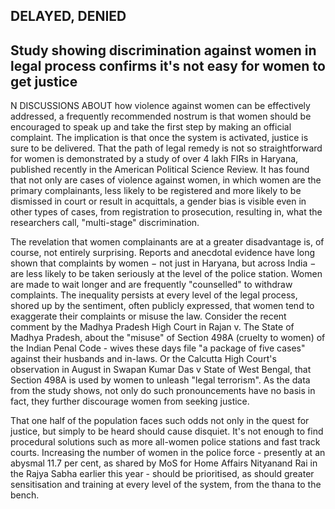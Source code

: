 ## DELAYED, DENIED

## Study showing discrimination against women in legal process confirms it's not easy for women to get justice

N DISCUSSIONS ABOUT how violence against women can be effectively addressed, a frequently recommended nostrum is that women should be encouraged to speak up and take the first step by making an official complaint. The implication is that once the system is activated, justice is sure to be delivered. That the path of legal remedy is not so straightforward for women is demonstrated by a study of over 4 lakh FIRs in Haryana, published recently in the American Political Science Review. It has found that not only are cases of violence against women, in which women are the primary complainants, less likely to be registered and more likely to be dismissed in court or result in acquittals, a gender bias is visible even in other types of cases, from registration to prosecution, resulting in, what the researchers call, "multi-stage" discrimination.

The revelation that women complainants are at a greater disadvantage is, of course, not entirely surprising. Reports and anecdotal evidence have long shown that complaints by women  $-$  not just in Haryana, but across India  $-$  are less likely to be taken seriously at the level of the police station. Women are made to wait longer and are frequently "counselled" to withdraw complaints. The inequality persists at every level of the legal process, shored up by the sentiment, often publicly expressed, that women tend to exaggerate their complaints or misuse the law. Consider the recent comment by the Madhya Pradesh High Court in Rajan v. The State of Madhya Pradesh, about the "misuse" of Section 498A (cruelty to women) of the Indian Penal Code - wives these days file "a package of five cases" against their husbands and in-laws. Or the Calcutta High Court's observation in August in Swapan Kumar Das v State of West Bengal, that Section 498A is used by women to unleash "legal terrorism". As the data from the study shows, not only do such pronouncements have no basis in fact, they further discourage women from seeking justice.

That one half of the population faces such odds not only in the quest for justice, but simply to be heard should cause disquiet. It's not enough to find procedural solutions such as more all-women police stations and fast track courts. Increasing the number of women in the police force - presently at an abysmal 11.7 per cent, as shared by MoS for Home Affairs Nityanand Rai in the Rajya Sabha earlier this year - should be prioritised, as should greater sensitisation and training at every level of the system, from the thana to the bench.